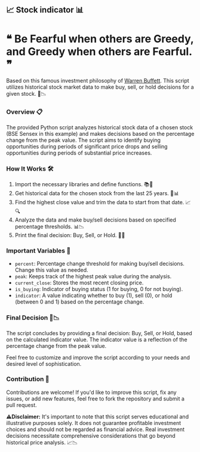 ## 📈 Stock indicator 📊

# ❝ Be Fearful when others are Greedy, and Greedy when others are Fearful. ❞
Based on this famous investment philosophy of [Warren Buffett](https://en.wikipedia.org/wiki/Warren_Buffett). This script utilizes historical stock market data to make buy, sell, or hold decisions for a given stock.  🚀📉

### Overview 📋
The provided Python script analyzes historical stock data of a chosen stock (BSE Sensex in this example) and makes decisions based on the percentage change from the peak value. The script aims to identify buying opportunities during periods of significant price drops and selling opportunities during periods of substantial price increases.

### How It Works 🛠️
1. Import the necessary libraries and define functions. 📚📝
2. Get historical data for the chosen stock from the last 25 years. 📅📊
3. Find the highest close value and trim the data to start from that date. 📈🔍
4. Analyze the data and make buy/sell decisions based on specified percentage thresholds. 📊📉
5. Print the final decision: Buy, Sell, or Hold. 📜🤝

### Important Variables 📝
- `percent`: Percentage change threshold for making buy/sell decisions. Change this value as needed.
- `peak`: Keeps track of the highest peak value during the analysis.
- `current_close`: Stores the most recent closing price.
- `is_buying`: Indicator of buying status (1 for buying, 0 for not buying).
- `indicator`: A value indicating whether to buy (1), sell (0), or hold (between 0 and 1) based on the percentage change.

### Final Decision 🚀📉
The script concludes by providing a final decision: Buy, Sell, or Hold, based on the calculated indicator value. The indicator value is a reflection of the percentage change from the peak value.

Feel free to customize and improve the script according to your needs and desired level of sophistication.

### Contribution 🙌 
Contributions are welcome! If you'd like to improve this script, fix any issues, or add new features, feel free to fork the repository and submit a pull request.

**⚠️Disclaimer:** It's important to note that this script serves educational and illustrative purposes solely. It does not guarantee profitable investment choices and should not be regarded as financial advice. Real investment decisions necessitate comprehensive considerations that go beyond historical price analysis. 📈📉
